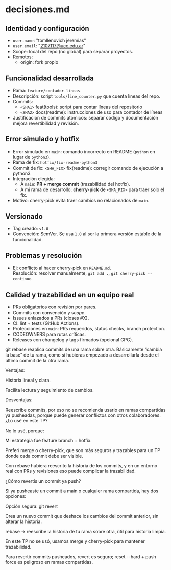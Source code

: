 # decisiones.md

## Identidad y configuración
- `user.name`: "tomllenovich jeremias"
- `user.email`: "2107117@ucc.edu.ar"
- Scope: local del repo (no global) para separar proyectos.
- Remotos:
  - origin: fork propio


## Funcionalidad desarrollada
- Rama: `feature/contador-lineas`
- Descripción: script `tools/line_counter.py` que cuenta líneas del repo.
- Commits:
  - `<SHA1>` feat(tools): script para contar líneas del repositorio
  - `<SHA2>` docs(readme): instrucciones de uso para contador de líneas
- Justificación de commits atómicos: separar código y documentación mejora revertibilidad y revisión.

## Error simulado y hotfix
- Error simulado en `main`: comando incorrecto en README (`python` en lugar de `python3`).
- Rama de fix: `hotfix/fix-readme-python3`
- Commit de fix: `<SHA_FIX>` fix(readme): corregir comando de ejecución a python3
- Integración elegida:
  - A `main`: **PR + merge commit** (trazabilidad del hotfix).
  - A mi rama de desarrollo: **cherry-pick** de `<SHA_FIX>` para traer solo el fix.
- Motivo: cherry-pick evita traer cambios no relacionados de `main`.

## Versionado
- Tag creado: `v1.0`
- Convención: SemVer. Se usa `1.0` al ser la primera versión estable de la funcionalidad.

## Problemas y resolución
- Ej: conflicto al hacer cherry-pick en `README.md`.  
  Resolución: resolver manualmente, `git add .`, `git cherry-pick --continue`.

## Calidad y trazabilidad en un equipo real
- PRs obligatorios con revisión por pares.
- Commits con convención y *scope*.
- Issues enlazados a PRs (closes #X).
- CI: lint + tests (GitHub Actions).
- Protecciones en `main`: PRs requeridos, status checks, branch protection.
- CODEOWNERS para rutas críticas.
- Releases con changelog y tags firmados (opcional GPG).


git rebase reaplica commits de una rama sobre otra.
Básicamente “cambia la base” de tu rama, como si hubieras empezado a desarrollarla desde el último commit de la otra rama.

Ventajas:

Historia lineal y clara.

Facilita lectura y seguimiento de cambios.

Desventajas:

Reescribe commits, por eso no se recomienda usarlo en ramas compartidas ya pusheadas, porque puede generar conflictos con otros colaboradores.
¿Lo usé en este TP?

No lo usé, porque:

Mi estrategia fue feature branch + hotfix.

Preferí merge o cherry-pick, que son más seguros y trazables para un TP donde cada commit debe ser visible.

Con rebase hubiera reescrito la historia de los commits, y en un entorno real con PRs y revisiones eso puede complicar la trazabilidad.

¿Cómo revertís un commit ya push?

Si ya pusheaste un commit a main o cualquier rama compartida, hay dos opciones:

Opción segura: git revert

Crea un nuevo commit que deshace los cambios del commit anterior, sin alterar la historia.

rebase → reescribe la historia de tu rama sobre otra, útil para historia limpia.

En este TP no se usó, usamos merge y cherry-pick para mantener trazabilidad.

Para revertir commits pusheados, revert es seguro; reset --hard + push force es peligroso en ramas compartidas.